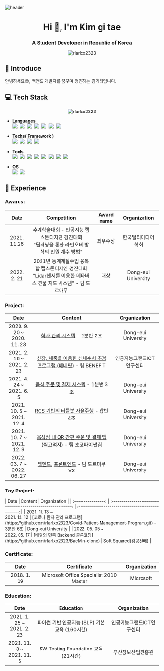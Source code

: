 ![header](https://capsule-render.vercel.app/api?type=soft&color=gradient&height=300&section=header&text=Kim%20Gi%20Tae&animation=fadeIn&fontSize=85)

<h1 align="center">Hi 👋, I'm Kim gi tae</h1>
<h3 align="center">A Student Developer in Republic of Korea</h3>

<p align="center">
<img align="center" src="https://github-readme-stats.vercel.app/api?username=rlarlxo2323&show_icons=true&locale=en" alt="rlarlxo2323" />
</p>


## :facepunch: Introduce
안녕하세요😊, 백앤드 개발자를 꿈꾸며 정진하는 김기태입니다.</br>



## :computer: Tech Stack

<p align="center"><img align="center" src="https://github-readme-stats.vercel.app/api/top-langs?username=rlarlxo2323&show_icons=true&locale=en&layout=compact" alt="rlarlxo2323" /></p>

- **Languages** </br>
<img src="https://img.shields.io/badge/Java-007396?style=flat-square&logo=Java&logoColor=white"/></a>&nbsp;
<img src="https://img.shields.io/badge/Python-3766AB?style=flat-square&logo=Python&logoColor=white"/></a>&nbsp;
<img src="https://img.shields.io/badge/C++-00599C?style=flat-square&logo=C++&logoColor=white"/></a>&nbsp;
<img src="https://img.shields.io/badge/C-A8B9CC?style=flat-square&logo=C&logoColor=white"/></a>&nbsp;
<img src="https://img.shields.io/badge/HTML5-E34F26?style=flat-square&logo=HTML5&logoColor=white"/></a>&nbsp;
<img src="https://img.shields.io/badge/CSS3-1572B6?style=flat-square&logo=CSS3&logoColor=white"/></a>&nbsp; 
<img src="https://img.shields.io/badge/JavaScript-F7DF1E?style=flat-square&logo=JavaScript&logoColor=black"/></a>&nbsp;

- **Techs( Framework )** </br>
<img src="https://img.shields.io/badge/Springboot-6DB33F?style=flat-square&logo=Spring&logoColor=white"/></a>&nbsp;
<img src="https://img.shields.io/badge/MySQL-4479A1?style=flat-square&logo=MySQL&logoColor=white"/></a>&nbsp;
<img src="https://img.shields.io/badge/Android-3DDC84?style=flat-square&logo=Android&logoColor=black"/></a>&nbsp;
<img src="https://img.shields.io/badge/ROS-22314E?style=flat-square&logo=ROS&logoColor=white"/></a>&nbsp;

- **Tools**  </br>
<img src="https://img.shields.io/badge/IntelliJ IDEA-000000?style=flat-square&logo=IntelliJ IDEA&logoColor=white"/></a>&nbsp;
<img src="https://img.shields.io/badge/PyCharm-000000?style=flat-square&logo=PyCharm&logoColor=white"/></a>&nbsp;
<img src="https://img.shields.io/badge/Apache NetBeans IDE-1B6AC6?style=flat-square&logo=Apache NetBeans IDE&logoColor=white"/></a>&nbsp;
<img src="https://img.shields.io/badge/Android Studio-3DDC84?style=flat-square&logo=Android Studio&logoColor=black"/></a>&nbsp;
<img src="https://img.shields.io/badge/Visual Studio-5C2D91?style=flat-square&logo=Visual Studio&logoColor=white"/></a>&nbsp;
<img src="https://img.shields.io/badge/Visual Studio Code-007ACC?style=flat-square&logo=Visual Studio Code&logoColor=white"/></a>&nbsp;
<img src="https://img.shields.io/badge/Git-F05032?style=flat-square&logo=Git&logoColor=white"/></a>&nbsp;
<img src="https://img.shields.io/badge/GitHub-181717?style=flat-square&logo=GitHub&logoColor=white"/></a>&nbsp;

- **OS**  </br>
<img src="https://img.shields.io/badge/Ubuntu-E95420?style=flat-square&logo=Ubuntu&logoColor=white"/></a>&nbsp;
<img src="https://img.shields.io/badge/Windows-0078D6?style=flat-square&logo=Windows&logoColor=white"/></a>&nbsp;




## :calendar: Experience

<h3 align="left">Awards:</h3>


|         Date         |                              Competition                              |         Award name         |                    Organization                    |
| :----------------: | :----------------------------------------------------------: | :----------------: | :------------------------------------------------: |
|  2021. 11.26  |     추계학술대회 - 인공지능 캡스톤디자인 경진대회<br>"딥러닝을 통한 라인오버 방식의 인원 계수 방법"     |  최우수상  |               한국멀티미디어학회                |
|  2022. 2. 21  |    2021년 동계계절수업 융복합 캡스톤디자인 경진대회<br>"Lidar센서를 이용한 메타버스 건물 지도 시스템" - 팀 도르마무    |  대상  |                     Dong-eui University                     |

<h3 align="left">Project:</h3>


|         Date         |                              Content                              |                    Organization                    |
| :----------------: | :----------------------------------------------------------: | :------------------------------------------------: |
|  2020. 9. 20 ~<br>2020. 11. 23  |            [학사 관리 시스템](https://github.com/rlarlxo2323/Academic_Management_System) - 2분반 2조             |                 Dong-eui University                 |
|  2021. 2. 16 ~<br>2021. 2. 23  |     [신장, 체중을 이용한 신체수치 추정 프로그램 (베네핏)](https://github.com/rlarlxo2323/Body-size_Estimation_System) - 팀 BENEFIT      |               인공지능그랜드ICT연구센터                |
|  2021. 4. 24 ~<br>2021. 6. 5  |     [음식 주문 및 결제 시스템](https://github.com/rlarlxo2323/Food_Ordering_System) - 1분반 3조     |               Dong-eui University                |
|  2021. 10. 6 ~<br>2021. 12. 4  |     [ROS 기반의 터틀봇 자율주행](https://github.com/rlarlxo2323/ROS_autonomous_driving_project) - 합반 4조     |               Dong-eui University                |
|  2021. 10. 7 ~<br>2021. 12. 9  |     [음식점 내 QR 간편 주문 및 결제 앱 (찍고먹자)](https://github.com/rlarlxo2323/QR_Payment_Application) - 팀 초코파이썬칩     |               Dong-eui University                |
|  2022. 03. 7 ~<br>2022. 06. 27  |     [백엔드](https://github.com/rlarlxo2323/dormabook-server), [프론트엔드](https://github.com/rlarlxo2323/dormabook-front) - 팀 도르마무V2     |               Dong-eui University                |


<h3 align="left">Toy Project:</h3>
|         Date         |                              Content                              |                    Organization                    |
| :----------------: | :----------------------------------------------------------: | :------------------------------------------------: |
|  2021. 11. 13 ~<br>2021. 12. 12  |     [코로나 환자 관리 프로그램](https://github.com/rlarlxo2323/Covid-Patient-Management-Program.git) - 3분반 6조     |               Dong-eui University                |
|  2022. 05. 05 ~<br>2022. 05. 17  |     [배달의 민족 Backend 클론코딩](https://github.com/rlarlxo2323/BaeMin-clone)     |               Soft Squared(컴공선배)               |


<h3 align="left">Certificate:</h3>


|         Date         |                              Certificate                              |                    Organization                    |
| :----------------: | :----------------------------------------------------------: | :------------------------------------------------: |
|  2018. 1. 19  |     Microsoft Office Specialist 2010 Master      |               Microsoft                |


<h3 align="left">Education:</h3>


|         Date         |                              Education                              |                    Organization                    |
| :----------------: | :----------------------------------------------------------: | :------------------------------------------------: |
|  2021. 1. 25 ~<br>2021. 2. 23  |            파이썬 기반 인공지능 (SLP) 기본교육 (160시간)            |                 인공지능그랜드ICT연구센터                 |
|  2021. 11. 3 ~<br>2021. 11. 5  |     SW Testing Foundation 교육 (21시간)     |               부산정보산업진흥원                |






